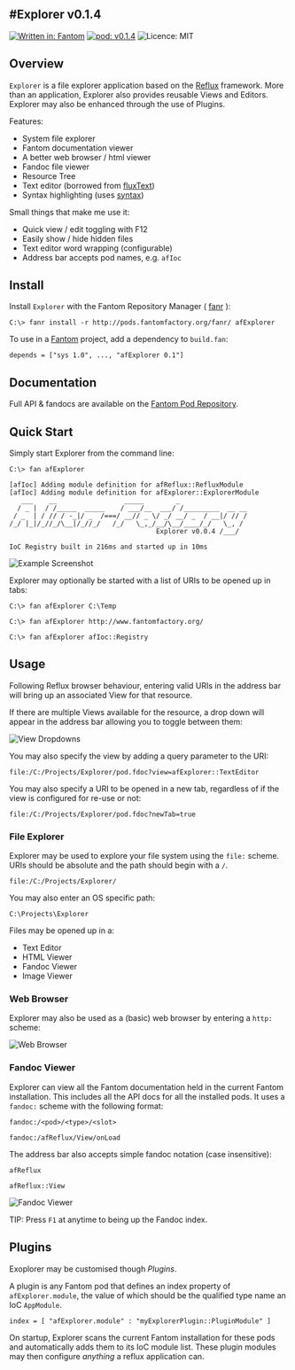 #Explorer v0.1.4
---
[![Written in: Fantom](http://img.shields.io/badge/written%20in-Fantom-lightgray.svg)](http://fantom.org/)
[![pod: v0.1.4](http://img.shields.io/badge/pod-v0.1.4-yellow.svg)](http://www.fantomfactory.org/pods/afExplorer)
![Licence: MIT](http://img.shields.io/badge/licence-MIT-blue.svg)

## Overview

`Explorer` is a file explorer application based on the [Reflux](http://pods.fantomfactory.org/pods/afReflux) framework. More than an application, Explorer also provides reusable Views and Editors. Explorer may also be enhanced through the use of Plugins.

Features:

- System file explorer
- Fantom documentation viewer
- A better web browser / html viewer
- Fandoc file viewer
- Resource Tree
- Text editor (borrowed from [fluxText](http://fantom.org/doc/fluxText/index.html))
- Syntax highlighting (uses [syntax](http://fantom.org/doc/syntax/index.html))

Small things that make me use it:

- Quick view / edit toggling with F12
- Easily show / hide hidden files
- Text editor word wrapping (configurable)
- Address bar accepts pod names, e.g. `afIoc`

## Install

Install `Explorer` with the Fantom Repository Manager ( [fanr](http://fantom.org/doc/docFanr/Tool.html#install) ):

    C:\> fanr install -r http://pods.fantomfactory.org/fanr/ afExplorer

To use in a [Fantom](http://fantom.org/) project, add a dependency to `build.fan`:

    depends = ["sys 1.0", ..., "afExplorer 0.1"]

## Documentation

Full API & fandocs are available on the [Fantom Pod Repository](http://pods.fantomfactory.org/pods/afExplorer/).

## Quick Start

Simply start Explorer from the command line:

```
C:\> fan afExplorer

[afIoc] Adding module definition for afReflux::RefluxModule
[afIoc] Adding module definition for afExplorer::ExplorerModule
   ___    __                 _____        _
  / _ |  / /_____  _____    / ___/__  ___/ /_________  __ __
 / _  | / // / -_|/ _  /===/ __// _ \/ _/ __/ _  / __|/ // /
/_/ |_|/_//_/\__|/_//_/   /_/   \_,_/__/\__/____/_/   \_, /
                                     Explorer v0.0.4 /___/

IoC Registry built in 216ms and started up in 10ms
```

![Example Screenshot](http://pods.fantomfactory.org/pods/afExplorer/doc/screenshot.png)

Explorer may optionally be started with a list of URIs to be opened up in tabs:

```
C:\> fan afExplorer C:\Temp

C:\> fan afExplorer http://www.fantomfactory.org/

C:\> fan afExplorer afIoc::Registry
```

## Usage

Following Reflux browser behaviour, entering valid URIs in the address bar will bring up an associated View for that resource.

If there are multiple Views available for the resource, a drop down will appear in the address bar allowing you to toggle between them:

![View Dropdowns](http://pods.fantomfactory.org/pods/afExplorer/doc/viewDropDown.png)

You may also specify the view by adding a query parameter to the URI:

    file:/C:/Projects/Explorer/pod.fdoc?view=afExplorer::TextEditor

You may also specify a URI to be opened in a new tab, regardless of if the view is configured for re-use or not:

    file:/C:/Projects/Explorer/pod.fdoc?newTab=true

### File Explorer

Explorer may be used to explore your file system using the `file:` scheme. URIs should be absolute and the path should begin with a `/`.

    file:/C:/Projects/Explorer/

You may also enter an OS specific path:

    C:\Projects\Explorer

Files may be opened up in a:

- Text Editor
- HTML Viewer
- Fandoc Viewer
- Image Viewer

### Web Browser

Explorer may also be used as a (basic) web browser by entering a `http:` scheme:

![Web Browser](http://pods.fantomfactory.org/pods/afExplorer/doc/webBrowser.png)

### Fandoc Viewer

Explorer can view all the Fantom documentation held in the current Fantom installation. This includes all the API docs for all the installed pods. It uses a `fandoc:` scheme with the following format:

    fandoc:/<pod>/<type>/<slot>
    
    fandoc:/afReflux/View/onLoad

The address bar also accepts simple fandoc notation (case insensitive):

    afReflux
    
    afReflux::View

![Fandoc Viewer](http://pods.fantomfactory.org/pods/afExplorer/doc/fandocViewer.png)

TIP: Press `F1` at anytime to being up the Fandoc index.

## Plugins

Exoplorer may be customised though *Plugins*.

A plugin is any Fantom pod that defines an index property of `afExplorer.module`, the value of which should be the qualified type name an IoC `AppModule`.

    index = [ "afExplorer.module" : "myExplorerPlugin::PluginModule" ]

On startup, Explorer scans the current Fantom installation for these pods and automatically adds them to its IoC module list. These plugin modules may then configure *anything* a reflux application can.

